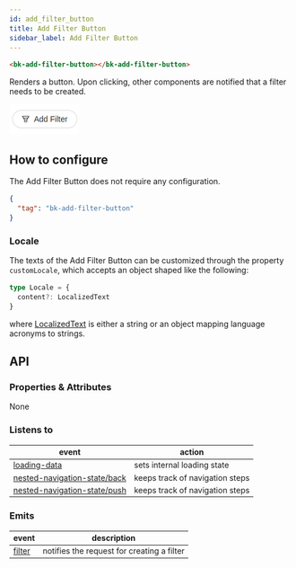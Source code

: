 ```yaml
---
id: add_filter_button
title: Add Filter Button
sidebar_label: Add Filter Button
---
```




<!--
WARNING:
This file is automatically generated. Please edit the 'README' file of the corresponding component and run `yarn copy:docs`
-->


[loading-data]: /microfrontend-composer/back-kit/70_events.md#loading-data
[nested-navigation-state/back]: /microfrontend-composer/back-kit/70_events.md#nested-navigation-state---back
[nested-navigation-state/push]: /microfrontend-composer/back-kit/70_events.md#nested-navigation-state---push
[filter]: /microfrontend-composer/back-kit/70_events.md#filter
[localized-text]: /microfrontend-composer/back-kit/40_core_concepts.md#localization-and-i18n



```html
<bk-add-filter-button></bk-add-filter-button>
```

Renders a button. Upon clicking, other components are notified that a filter needs to be created.

![add-filter-img](img/bk-add-filter-button.png)

<!-- TODO Add link to CRUD flow for filtering data -->

## How to configure

The Add Filter Button does not require any configuration.


```json
{
  "tag": "bk-add-filter-button"
}
```

### Locale

The texts of the Add Filter Button can be customized through the property `customLocale`, which accepts an object shaped like the following:

```typescript
type Locale = {
  content?: LocalizedText
}
```

where [LocalizedText][localized-text] is either a string or an object mapping language acronyms to strings.


## API

### Properties & Attributes

None

### Listens to

| event | action |
|-------|--------|
|[loading-data][loading-data]|sets internal loading state|
|[nested-navigation-state/back][nested-navigation-state/back]|keeps track of navigation steps|
|[nested-navigation-state/push][nested-navigation-state/push]|keeps track of navigation steps|

### Emits

| event | description |
|-------|-------------|
|[filter][filter]|notifies the request for creating a filter|
